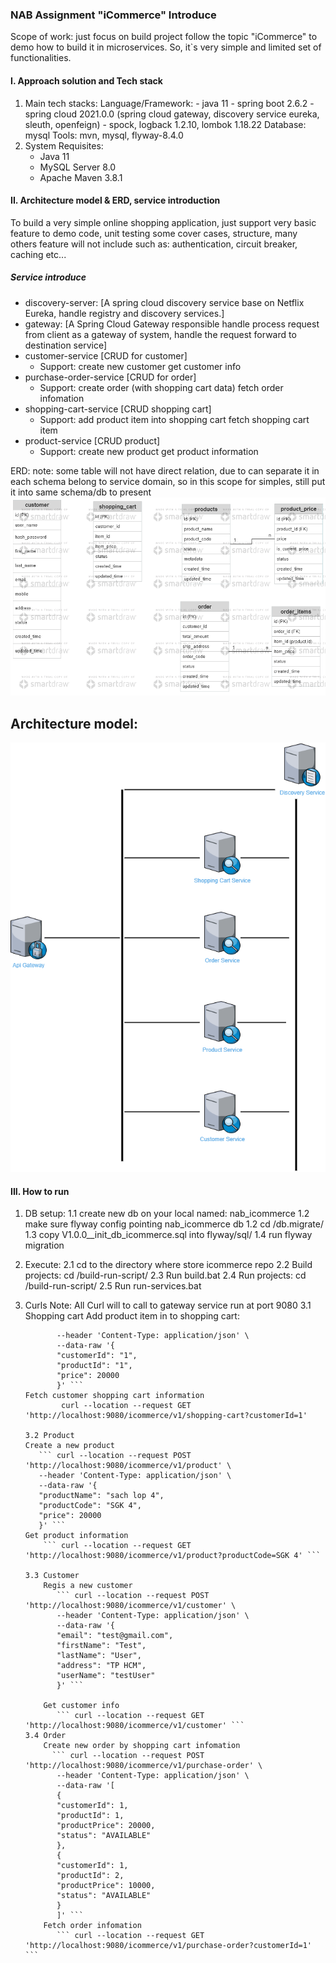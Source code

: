 ### NAB Assignment "iCommerce" Introduce
Scope of work: just focus on build project follow the topic "iCommerce" to demo how to build it in microservices.
So, it`s very simple and limited set of functionalities.


#### I. Approach solution and Tech stack
1. Main tech stacks: 
    Language/Framework: 
            - java 11 
            - spring boot 2.6.2
            - spring cloud 2021.0.0 (spring cloud gateway, discovery service eureka, sleuth, openfeign)
            - spock, logback 1.2.10, lombok 1.18.22
    Database: mysql
    Tools: mvn, mysql, flyway-8.4.0
2. System Requisites:
   - Java 11
   - MySQL Server 8.0
   - Apache Maven 3.8.1

#### II. Architecture model & ERD, service introduction
To build a very simple online shopping application,
just support very basic feature to demo code, unit testing some cover cases, structure, 
many others feature will not include such as: authentication, circuit breaker, caching etc...
##### Service introduce
- discovery-server: [A spring cloud discovery service base on Netflix Eureka, handle registry and discovery services.]
- gateway:  [A Spring Cloud Gateway responsible handle process request from client as a gateway of system, handle the request forward to destination service]
- customer-service [CRUD for customer]
  - Support: 
        create new customer
        get customer info
- purchase-order-service [CRUD for order]
    - Support:
        create order (with shopping cart data)
        fetch order infomation
- shopping-cart-service [CRUD shopping cart]
    - Support:
        add product item into shopping cart
        fetch shopping cart item
- product-service [CRUD product]
    - Support:
        create new product
        get product information

ERD:
note: some table will not have direct relation, due to can separate it in each schema belong to service domain, 
so in this scope for simples, still put it into same schema/db to present
![Spring Microservices architecture](readme-resource/ERDiagram_DBMS.png)

## Architecture model:
![Spring Microservices architecture](readme-resource/icommerce-architech.png)

#### III. How to run

1. DB setup:
   1.1 create new db on your local named: nab_icommerce
   1.2 make sure flyway config pointing nab_icommerce db
   1.2 cd <icommerce path>/db.migrate/
   1.3 copy V1.0.0__init_db_icommerce.sql into flyway/sql/
   1.4 run flyway migration
2. Execute:
    2.1 cd to the directory where store icommerce repo
    2.2 Build projects: cd <icommerce path>/build-run-script/
    2.3 Run build.bat
    2.4 Run projects: cd <icommerce path>/build-run-script/
    2.5 Run run-services.bat
   
3. Curls
   Note: All Curl will to call to gateway service run at port 9080
    3.1 Shopping cart
    Add product item in to shopping cart:
    ```curl --location --request POST 'http://localhost:9080/icommerce/v1/shopping-cart' \
           --header 'Content-Type: application/json' \
           --data-raw '{
           "customerId": "1",
           "productId": "1",
           "price": 20000
           }' ```
    Fetch customer shopping cart information
            curl --location --request GET 'http://localhost:9080/icommerce/v1/shopping-cart?customerId=1'
   
    3.2 Product
    Create a new product
       ``` curl --location --request POST 'http://localhost:9080/icommerce/v1/product' \
       --header 'Content-Type: application/json' \
       --data-raw '{
       "productName": "sach lop 4",
       "productCode": "SGK 4",
       "price": 20000
       }' ```
    Get product information
        ``` curl --location --request GET 'http://localhost:9080/icommerce/v1/product?productCode=SGK 4' ```
    
    3.3 Customer
        Regis a new customer
           ``` curl --location --request POST 'http://localhost:9080/icommerce/v1/customer' \
           --header 'Content-Type: application/json' \
           --data-raw '{
           "email": "test@gmail.com",
           "firstName": "Test",
           "lastName": "User",
           "address": "TP HCM",
           "userName": "testUser"
           }' ```
        
        Get customer info
           ``` curl --location --request GET 'http://localhost:9080/icommerce/v1/customer' ```
    3.4 Order
        Create new order by shopping cart infomation
          ``` curl --location --request POST 'http://localhost:9080/icommerce/v1/purchase-order' \
           --header 'Content-Type: application/json' \
           --data-raw '[
           {
           "customerId": 1,
           "productId": 1,
           "productPrice": 20000,
           "status": "AVAILABLE"
           },
           {
           "customerId": 1,
           "productId": 2,
           "productPrice": 10000,
           "status": "AVAILABLE"
           }
           ]' ```
        Fetch order infomation
           ``` curl --location --request GET 'http://localhost:9080/icommerce/v1/purchase-order?customerId=1' ```
    
